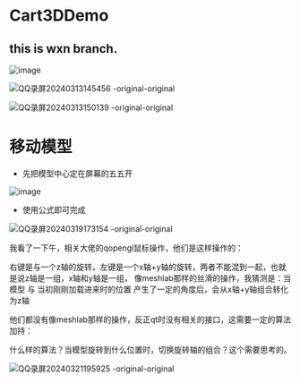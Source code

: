 # Cart3DDemo

this is wxn branch.
---
![image](https://github.com/wss/Cart3DDemo/assets/78208268/b136ddd4-38bc-45de-a3d0-4bcd64ae64da)


![QQ录屏20240313145456 -original-original](https://github.com/wss/Cart3DDemo/assets/78208268/f5deaddd-a1ce-42fe-bf7a-078b3510cebb)



![QQ录屏20240313150139 -original-original](https://github.com/wss/Cart3DDemo/assets/78208268/4b47af7c-50d0-4c7f-9288-1127bd44bd30)

# 移动模型
- 先把模型中心定在屏幕的五五开

![image](https://github.com/wss/Cart3DDemo/assets/78208268/50e03de5-8c2f-41a7-8250-ccce86e0e103)

- 使用公式即可完成


![QQ录屏20240319173154 -original-original](https://github.com/wss/Cart3DDemo/assets/78208268/bdb0e9c1-b9f6-42c9-9ded-594c853c781e)


我看了一下午，相关大佬的qopengl鼠标操作，他们是这样操作的：

右键是与一个z轴的旋转，左键是一个x轴+y轴的旋转，两者不能混到一起，也就是说z轴是一组，x轴和y轴是一组，
像meshlab那样的丝滑的操作，我猜测是：当模型 与 当初刚刚加载进来时的位置 产生了一定的角度后，会从x轴+y轴组合转化为z轴

他们都没有像meshlab那样的操作，反正qt时没有相关的接口，这需要一定的算法加持：

什么样的算法？当模型旋转到什么位置时，切换旋转轴的组合？这个需要思考的。

![QQ录屏20240321195925 -original-original](https://github.com/wss/Cart3DDemo/assets/78208268/6623bb7a-052a-409f-a217-f0f9c79132a1)
